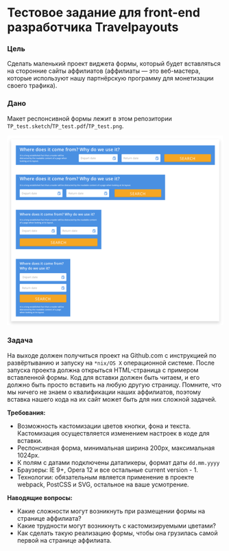 # Тестовое задание для front-end разработчика Travelpayouts

### Цель
Сделать маленький проект виджета формы, который будет вставляться на сторонние сайты аффилиатов (аффилиаты — это веб-мастера, которые используют нашу партнёрскую программу для монетизации своего трафика).
### Дано
Макет респонсивной формы лежит в этом репозитории `TP_test.sketch`/`TP_test.pdf`/`TP_test.png`.


![Maket preview](/maket_preview.png?raw=true "Maket preview")
### Задача
На выходе должен получиться проект на Github.com с инструкцией по развёртыванию и запуску на `*nix/OS X` операционной системе.
После запуска проекта должна открыться HTML-страница с примером вставленной формы.
Код для вставки должен быть читаем, и его должно быть просто вставить на любую другую страницу. Помните, что мы ничего не знаем о квалификации наших аффилиатов, поэтому вставка нашего кода на их сайт может быть для них сложной задачей.


**Требования:**
- Возможность кастомизации цветов кнопки, фона и текста. Кастомизация осуществляется изменением настроек в коде для вставки.
- Респонсивная форма, минимальная ширина 200px, максимальная 1024px.
- К полям с датами подключены датапикеры, формат даты `dd.mm.yyyy`  
- Браузеры: IE 9+, Opera 12 и все остальные current version - 1.
- Технологии: обязательным является применение в проекте webpack, PostCSS и SVG, остальное на ваше усмотрение.

**Наводящие вопросы:**
- Какие сложности могут возникнуть при размещении формы на странице аффилиата?
- Какие трудности могут возникнуть с кастомизируемыми цветами?
- Как сделать такую реализацию формы, чтобы она грузилась самой первой на странице аффилиата.
